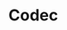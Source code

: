 # Codec

<!-- TODO:

- network (big endian) order
- type hints and how each value is encoded
  - strings and chars are utf8 encoded
  - variable length char even if rust stores it in u32 (UTF32)
  - tuple generation and permutations, wire format length u8
- every which can be determined at compile time is not send over the wire, but instead saved in the db
   - ("{a}", a = 10) sends nothing over the wire but the write ID, literals are stored.
   -
      let a = 10; ("{a} {a}", a) does not repeat sending the value `a` over the wire.

      can the macro be smart enough to only send a once here too?
      ```
        let a = 20;
        println!("{a} {x}", a = a, x = a);
      ```


-->
